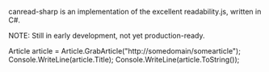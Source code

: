 canread-sharp is an implementation of the excellent readability.js, written in C#.

NOTE: Still in early development, not yet production-ready.

Article article = Article.GrabArticle("http://somedomain/somearticle");
Console.WriteLine(article.Title);
Console.WriteLine(article.ToString());